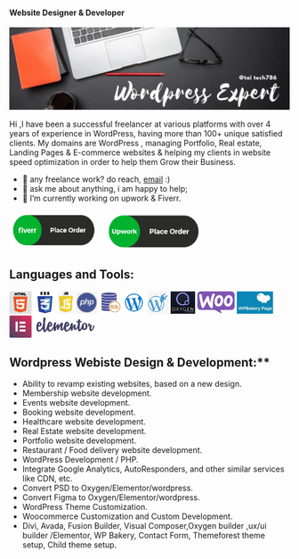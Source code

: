 #### Website Designer & Developer 
![Web Designer & Developer](https://github.com/HanfaNaseer/Portfolio/blob/main/Wordpress%20Expert.png)

Hi ,I have been a successful freelancer at various platforms with over 4 years of experience in WordPress, having more than 100+ unique satisfied clients. My domains are
WordPress , managing Portfolio, Real estate, Landing Pages & E-commerce websites & helping my clients in website speed optimization in order to help them Grow their Business.

- 💼 any freelance work? do reach, [email](mailto:hanfanaseer5@gmail.com) :)
- 💬 ask me about anything, i am happy to help;
- 🔭 I’m currently working on upwork & Fiverr. 
 
<a align="right" href="https://www.fiverr.com/taitech786/" target="_blank"><img src="https://github.com/HanfaNaseer/Portfolio/blob/main/Capture.PNG" alt="Place order on fiverr" width="170" height="70" ></a>
<a align="left" href="https://www.upwork.com/freelancers/~011a24cdc30f27074c?p=1420284671758434304/" target="_blank"><img src="https://github.com/HanfaNaseer/Portfolio/blob/main/Screenshot%202021-12-06%20145107.png" alt="Place order on upwork" width="170" height="65" ></a>



## Languages and Tools:



<code><img height="40" src="https://github.com/HanfaNaseer/Portfolio/blob/main/html.png"></code>
<code><img height="40" src="https://github.com/HanfaNaseer/Portfolio/blob/main/css-3-logo.png"></code>
<code><img height="40" src="https://github.com/HanfaNaseer/Portfolio/blob/main/js.png"></code>
<code><img height="40" src="https://github.com/HanfaNaseer/Portfolio/blob/main/png-clipart-website-development-programming-language-computer-programming-logo-php-program-logo-blue-text-thumbnail.png"></code>
<code><img height="40" src="https://github.com/HanfaNaseer/Portfolio/blob/main/database.jpg"></code>
<code><img height="40" src="https://github.com/HanfaNaseer/Portfolio/blob/main/download%20(1).png"></code>
<code><img height="40" src="https://github.com/HanfaNaseer/Portfolio/blob/main/plugin.png"></code>
<code><img height="40" src="https://github.com/HanfaNaseer/Portfolio/blob/main/oxygen.jpg"></code>
<code><img height="40" src="https://github.com/HanfaNaseer/Portfolio/blob/main/woocomerce.png"></code>
<code><img height="40" src="https://github.com/HanfaNaseer/Portfolio/blob/main/wpbakery.jpg"></code>
<code><img height="40" src="https://github.com/HanfaNaseer/Portfolio/blob/main/elementor.png"></code>



## Wordpress Webiste Design & Development:**



- Ability to revamp existing websites, based on a new design. 
- Membership website development.
- Events website development.
- Booking website development.
- Healthcare website development.
- Real Estate website development.
- Portfolio website development.
- Restaurant / Food delivery website development.
- WordPress Development / PHP.
- Integrate Google Analytics, AutoResponders, and other similar services like CDN, etc.
- Convert PSD to Oxygen/Elementor/wordpress.
- Convert Figma to Oxygen/Elementor/wordpress.
- WordPress Theme Customization.
- Woocommerce Customization and Custom Development.
- Divi, Avada, Fusion Builder, Visual Composer,Oxygen builder ,ux/ui builder /Elementor, WP Bakery, Contact Form, Themeforest theme setup, Child theme setup.   
